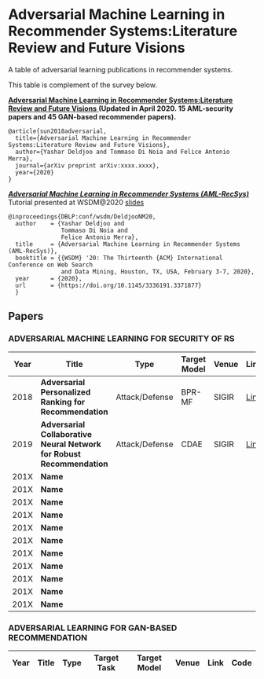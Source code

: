 # Adversarial Machine Learning in Recommender Systems:Literature Review and Future Visions

A table of adversarial learning publications in recommender systems.

This table is complement of the survey below.

[**Adversarial Machine Learning in Recommender Systems:Literature Review and Future Visions** ](https://arxiv.org) **(Updated in April 2020. 15 AML-security papers and 45 GAN-based recommender papers).**

```
@article{sun2018adversarial,
  title={Adversarial Machine Learning in Recommender Systems:Literature Review and Future Visions},
  author={Yashar Deldjoo and Tommaso Di Noia and Felice Antonio Merra},
  journal={arXiv preprint arXiv:xxxx.xxxx},
  year={2020}
}
```

[***Adversarial Machine Learning in Recommender Systems (AML-RecSys)***](https://doi.org/10.1145/3336191.3371877) Tutorial presented at WSDM@2020 [slides](https://github.com/sisinflab/amlrecsys-tutorial/blob/master/Tutorial-AML-RecSys-WSDM2020.pdf)

```
@inproceedings{DBLP:conf/wsdm/DeldjooNM20,
  author    = {Yashar Deldjoo and
               Tommaso Di Noia and
               Felice Antonio Merra},
  title     = {Adversarial Machine Learning in Recommender Systems (AML-RecSys)},
  booktitle = {{WSDM} '20: The Thirteenth {ACM} International Conference on Web Search
               and Data Mining, Houston, TX, USA, February 3-7, 2020},
  year      = {2020},
  url       = {https://doi.org/10.1145/3336191.3371877}
  }
```

## Papers

### ADVERSARIAL MACHINE LEARNING FOR SECURITY OF RS
| Year        | Title           | Type       |   Target Model     | Venue    | Link        |  Code      |
|-------|--------|--------|--------|-----------|---------------|---------|
| 2018 | **Adversarial Personalized Ranking for Recommendation**  | Attack/Defense  |  BPR-MF | SIGIR | [Link](https://doi.org/10.1145/3209978.3209981) | [Code](https://github.com/hexiangnan/adversarial_personalized_ranking) |
| 2019 | **Adversarial Collaborative Neural Network for Robust Recommendation** | Attack/Defense | CDAE | SIGIR | [Link](https://dl.acm.org/citation.cfm?id=3331321) | | 
| 201X | **Name** | | | | | | 
| 201X | **Name** | | | | | | 
| 201X | **Name** | | | | | | 
| 201X | **Name** | | | | | | 
| 201X | **Name** | | | | | | 
| 201X | **Name** | | | | | | 
| 201X | **Name** | | | | | | 
| 201X | **Name** | | | | | | 
| 201X | **Name** | | | | | | 
| 201X | **Name** | | | | | | 
| 201X | **Name** | | | | | | 



### ADVERSARIAL LEARNING FOR GAN-BASED RECOMMENDATION
| Year        | Title           | Type       |  Target Task | Target Model     | Venue    | Link        |  Code |
|-------|--------|--------|--------|-----------|------------|---------------|-------|

